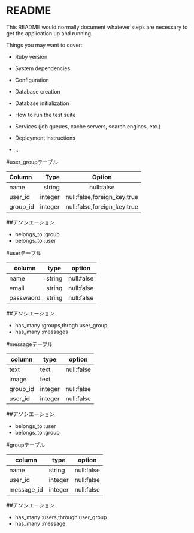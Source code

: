 # README

This README would normally document whatever steps are necessary to get the
application up and running.

Things you may want to cover:

* Ruby version

* System dependencies

* Configuration

* Database creation

* Database initialization

* How to run the test suite

* Services (job queues, cache servers, search engines, etc.)

* Deployment instructions

* ...

#user_groupテーブル

|Column|Type|Option|
|:------|----:|:------:|
|name|string|null:false|
|user_id|integer|null:false,foreign_key:true|
|group_id|integer|null:false,foreign_key:true|

##アソシエーション
- belongs_to :group
- belongs_to :user

#userテーブル

|column|type|option|
|------|----|------|
|name|string|null:false|
|email|string|null:false|
|passwaord|string|null:false|

##アソシエーション
- has_many :groups,throgh user_group
- has_many :messages

#messageテーブル

|column|type|option|
|------|----|------|
|text|text|null:false|
|image|text||
|group_id|integer|null:false|
|user_id|integer|null:false|

##アソシエーション
- belongs_to :user
- belongs_to :group

#groupテーブル

|column|type|option|
|------|----|------|
|name|string|null:false|
|user_id|integer|null:false|
|message_id|integer|null:false|

##アソシエーション
- has_many :users,through user_group
- has_many :message


